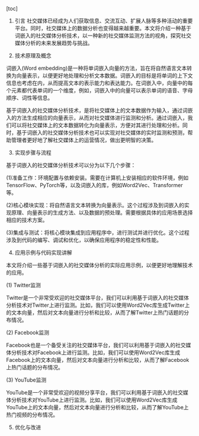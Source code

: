
[toc]                    
                
                
1. 引言
社交媒体已经成为人们获取信息、交流互动、扩展人脉等多种活动的重要平台。同时，社交媒体上的数据分析也变得越来越重要。本文将介绍一种基于词嵌入的社交媒体分析技术，以一种新的社交媒体监测方法的视角，探究社交媒体分析的未来发展趋势与挑战。

2. 技术原理及概念

词嵌入(Word embedding)是一种将单词嵌入向量的方法，旨在将自然语言文本转换为向量表示，以便更好地处理和分析文本数据。词嵌入的目标是将单词的上下文信息也考虑在内，从而提高文本的表示能力和表达能力。在词嵌入中，向量中的每个元素都代表单词的一个维度，例如，词嵌入中的向量可以表示单词的语音、字母顺序、词性等信息。

基于词嵌入的社交媒体分析技术，是将社交媒体上的文本数据作为输入，通过词嵌入的方法生成相应的向量表示，从而对社交媒体进行监测和分析。通过词嵌入，我们可以将社交媒体上的文本数据转化为向量表示，方便对其进行处理和分析。同时，基于词嵌入的社交媒体分析技术也可以实现对社交媒体的实时监测和预测，帮助管理者更好地了解社交媒体上的运营情况，做出更明智的决策。

3. 实现步骤与流程

基于词嵌入的社交媒体分析技术可以分为以下几个步骤：

(1)准备工作：环境配置与依赖安装。需要在计算机上安装相应的软件环境，例如TensorFlow、PyTorch等，以及词嵌入的库，例如Word2Vec、Transformer等。

(2)核心模块实现：将自然语言文本转换为向量表示。这个过程涉及到词嵌入的实现原理、向量表示的生成方法、以及数据的预处理。需要根据具体的应用场景选择相应的技术方案。

(3)集成与测试：将核心模块集成到应用程序中，进行测试并进行优化。这个过程涉及到代码的编写、调试和优化，以确保应用程序的稳定性和性能。

4. 应用示例与代码实现讲解

本文将介绍一些基于词嵌入的社交媒体分析的实际应用示例，以便更好地理解技术的应用。

(1) Twitter监测

Twitter是一个非常受欢迎的社交媒体平台，我们可以利用基于词嵌入的社交媒体分析技术对Twitter上进行监测。比如，我们可以使用Word2Vec库生成Twitter上的文本向量，然后对文本向量进行分析和比较，从而了解Twitter上热门话题的分布情况。

(2) Facebook监测

Facebook也是一个备受关注的社交媒体平台，我们可以利用基于词嵌入的社交媒体分析技术对Facebook上进行监测。比如，我们可以使用Word2Vec库生成Facebook上的文本向量，然后对文本向量进行分析和比较，从而了解Facebook上热门话题的分布情况。

(3) YouTube监测

YouTube是一个非常受欢迎的视频分享平台，我们可以利用基于词嵌入的社交媒体分析技术对YouTube上进行监测。比如，我们可以使用Word2Vec库生成YouTube上的文本向量，然后对文本向量进行分析和比较，从而了解YouTube上热门视频的分布情况。

5. 优化与改进

